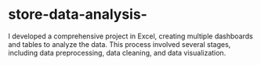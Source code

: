 # store-data-analysis-
I developed a comprehensive project in Excel, creating multiple dashboards and tables to analyze the data. This process involved several stages, including data preprocessing, data cleaning, and data visualization.
